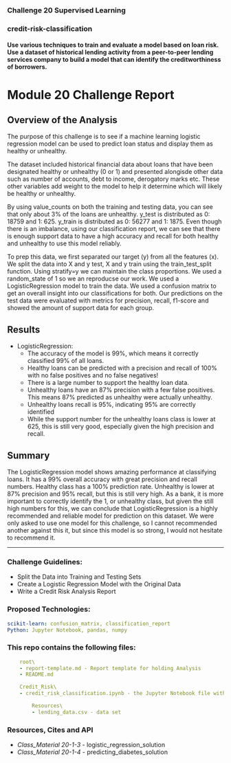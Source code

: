 ### Challenge 20 Supervised Learning
###  credit-risk-classification
#### Use various techniques to train and evaluate a model based on loan risk. Use a dataset of historical lending activity from a peer-to-peer lending services company to build a model that can identify the creditworthiness of borrowers.

# Module 20 Challenge Report 

## Overview of the Analysis

The purpose of this challenge is to see if a machine learning logistic regression model can be used to predict loan status and display them as 
healthy or unhealthy.

The dataset included historical financial data about loans that have been designated healthy or unhealthy (0 or 1) and
presented alongisde other data such as number of accounts, debt to income, derogatory marks etc. These other variables add weight to the model
to help it determine which will likely be healthy or unhealthy.

By using value_counts on both the training and testing data, you can see that only about 3% of the loans are unhealthy. y_test is distributed
as 0: 18759 and 1: 625. y_train is distributed as 0: 56277 and 1: 1875. Even though there is an imbalance, using our classification report, we
can see that there is enough support data to have a high accuracy and recall for both healthy and unhealthy to use this model reliably.

To prep this data, we first separated our target (y) from all the features (x). We split the data into X and y test, X and y train using the
train_test_split function. Using stratify=y we can maintain the class proportions. We used a random_state of 1 so we an reproducse our work.
We used a LogisticRegression model to train the data. We used a confusion matrix to get an overall insight into our classifications for both.
Our predictions on the test data were evaluated with metrics for precision, recall, f1-score and showed the amount of support data for each
group.

## Results

* LogisticRegression:
    * The accuracy of the model is 99%, which means it correctly classified 99% of all loans.
    * Healthy loans can be predicted with a precision and recall of 100% with no false positives and no false negatives!
    * There is a large number to support the healthy loan data.
    * Unhealthy loans have an 87% precision with a few false positives. This means 87% predicted as unhealthy were actually unhealthy.
    * Unhealthy loans recall is 95%, indicating 95% are correctly identified
    * While the support number for the unhealthy loans class is lower at 625, this is still very good, especially given the high precision
        and recall.

## Summary

The LogisticRegression model shows amazing performance at classifying loans. It has a 99% overall accuracy with great precision and recall numbers.
Healthy class has a 100% prediction rate. Unhealthy is lower at 87% precision and 95% recall, but this is still very high. As a bank, it is more
important to correctly identify the 1, or unhealthy class, but given the still high numbers for this, we can conclude that LogisticRegression is
a highly recommended and reliable model for prediction on this dataset. We were only asked to use one model for this challenge, so I cannot 
recommended another against this it, but since this model is so strong, I would not hesitate to recommend it.
_______________________________________________________________________________________
### Challenge Guidelines:
- Split the Data into Training and Testing Sets
- Create a Logistic Regression Model with the Original Data
- Write a Credit Risk Analysis Report

### Proposed Technologies:
```yaml
scikit-learn: confusion_matrix, classification_report
Python: Jupyter Notebook, pandas, numpy
```

### This repo contains the following files:
```yaml
    root\
    - report-template.md - Report template for holding Analysis
    - README.md

    Credit_Risk\
    - credit_risk_classification.ipynb - the Jupyter Notebook file with data work

        Resources\
        - lending_data.csv - data set
```



### Resources, Cites and API
- *Class_Material 20-1-3* - logistic_regression_solution
- *Class_Material 20-1-4* - predicting_diabetes_solution

